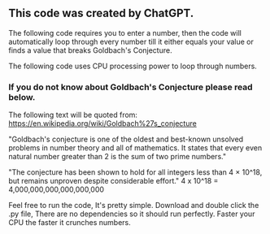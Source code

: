 


## This code was created by ChatGPT.

The following code requires you to enter a number, then the code will automatically loop
through every number till it either equals your value or finds a value that breaks Goldbach's Conjecture.

The following code uses CPU processing power to loop through numbers.

### If you do not know about Goldbach's Conjecture please read below.

The following text will be quoted from: https://en.wikipedia.org/wiki/Goldbach%27s_conjecture

"Goldbach's conjecture is one of the oldest and best-known unsolved problems in number theory and all of mathematics.
It states that every even natural number greater than 2 is the sum of two prime numbers."

"The conjecture has been shown to hold for all integers less than 4 × 10^18, but remains unproven despite considerable effort."
4 x 10^18 = 4,000,000,000,000,000,000


Feel free to run the code, It's pretty simple. Download and double click the .py file, There are no dependencies so it should run perfectly.
Faster your CPU the faster it crunches numbers.
